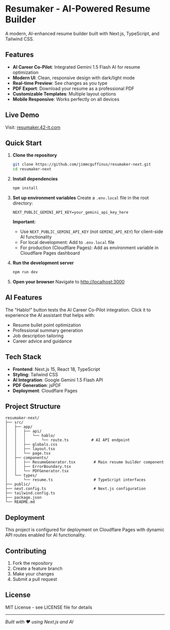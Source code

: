 # Resumaker - AI-Powered Resume Builder

A modern, AI-enhanced resume builder built with Next.js, TypeScript, and Tailwind CSS.

## Features

- **AI Career Co-Pilot**: Integrated Gemini 1.5 Flash AI for resume optimization
- **Modern UI**: Clean, responsive design with dark/light mode
- **Real-time Preview**: See changes as you type
- **PDF Export**: Download your resume as a professional PDF
- **Customizable Templates**: Multiple layout options
- **Mobile Responsive**: Works perfectly on all devices

## Live Demo

Visit: [resumaker.42-it.com](https://resumaker.42-it.com)

## Quick Start

1. **Clone the repository**
   ```bash
   git clone https://github.com/jimmcguffinus/resumaker-next.git
   cd resumaker-next
   ```

2. **Install dependencies**
   ```bash
   npm install
   ```

3. **Set up environment variables**
   Create a `.env.local` file in the root directory:
   ```
   NEXT_PUBLIC_GEMINI_API_KEY=your_gemini_api_key_here
   ```
   
   **Important:** 
   - Use `NEXT_PUBLIC_GEMINI_API_KEY` (not `GEMINI_API_KEY`) for client-side AI functionality
   - For local development: Add to `.env.local` file
   - For production (Cloudflare Pages): Add as environment variable in Cloudflare Pages dashboard

4. **Run the development server**
   ```bash
   npm run dev
   ```

5. **Open your browser**
   Navigate to [http://localhost:3000](http://localhost:3000)

## AI Features

The "Hablo!" button tests the AI Career Co-Pilot integration. Click it to experience the AI assistant that helps with:
- Resume bullet point optimization
- Professional summary generation
- Job description tailoring
- Career advice and guidance

## Tech Stack

- **Frontend**: Next.js 15, React 18, TypeScript
- **Styling**: Tailwind CSS
- **AI Integration**: Google Gemini 1.5 Flash API
- **PDF Generation**: jsPDF
- **Deployment**: Cloudflare Pages

## Project Structure

```
resumaker-next/
├── src/
│   ├── app/
│   │   ├── api/
│   │   │   └── hablo/
│   │   │       └── route.ts          # AI API endpoint
│   │   ├── globals.css
│   │   ├── layout.tsx
│   │   └── page.tsx
│   ├── components/
│   │   ├── ResumeGenerator.tsx        # Main resume builder component
│   │   ├── ErrorBoundary.tsx
│   │   └── PDFGenerator.tsx
│   └── types/
│       └── resume.ts                  # TypeScript interfaces
├── public/
├── next.config.ts                     # Next.js configuration
├── tailwind.config.ts
├── package.json
└── README.md
```

## Deployment

This project is configured for deployment on Cloudflare Pages with dynamic API routes enabled for AI functionality.

## Contributing

1. Fork the repository
2. Create a feature branch
3. Make your changes
4. Submit a pull request

## License

MIT License - see LICENSE file for details

---

*Built with ❤️ using Next.js and AI*
